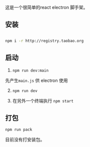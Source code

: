 这是一个很简单的react electron 脚手架。

## 安装

```bash

npm i -r http://registry.taobao.org
``` 

## 启动

1. `npm run dev:main`

先产生`main.js` 供 electron 使用

2. `npm run dev`

3. 在另外一个终端执行 `npm start`


## 打包

`npm run pack`

目前没有打安装包。
